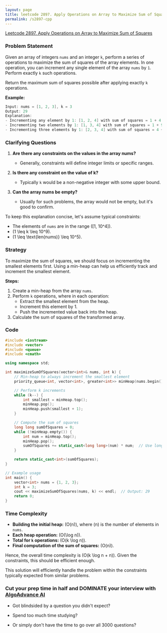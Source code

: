 ```yaml
---
layout: page
title: leetcode 2897. Apply Operations on Array to Maximize Sum of Squares
permalink: /s2897-cpp
---
```

[Leetcode 2897. Apply Operations on Array to Maximize Sum of Squares](https://algoadvance.github.io/algoadvance/l2897)
### Problem Statement

Given an array of integers `nums` and an integer `k`, perform a series of operations to maximize the sum of squares of the array elements. In one operation, you can increment any single element of the array `nums` by `1`. Perform exactly `k` such operations.

Return the maximum sum of squares possible after applying exactly `k` operations.

**Example:**
```cpp
Input: nums = [1, 2, 3], k = 3
Output: 29
Explanation:
- Incrementing any element by 1: [1, 2, 4] with sum of squares = 1 + 4 + 16 = 21
- Incrementing two elements by 1: [1, 3, 4] with sum of squares = 1 + 9 + 16 = 26
- Incrementing three elements by 1: [2, 3, 4] with sum of squares = 4 + 9 + 16 = 29 -> maximum possible.
```

### Clarifying Questions

1. **Are there any constraints on the values in the array nums?**
   - Generally, constraints will define integer limits or specific ranges.

2. **Is there any constraint on the value of k?**
   - Typically `k` would be a non-negative integer with some upper bound.

3. **Can the array nums be empty?**
   - Usually for such problems, the array would not be empty, but it's good to confirm.

To keep this explanation concise, let's assume typical constraints:
- The elements of `nums` are in the range \([1, 10^4]\).
- \(1 \leq k \leq 10^9\).
- \(1 \leq \text{len(nums)} \leq 10^5\).

### Strategy

To maximize the sum of squares, we should focus on incrementing the smallest elements first. Using a min-heap can help us efficiently track and increment the smallest element.

**Steps:**
1. Create a min-heap from the array `nums`.
2. Perform `k` operations, where in each operation:
   - Extract the smallest element from the heap.
   - Increment this element by 1.
   - Push the incremented value back into the heap.
3. Calculate the sum of squares of the transformed array.

### Code

```cpp
#include <iostream>
#include <vector>
#include <queue>
#include <cmath>

using namespace std;

int maximizeSumOfSquares(vector<int>& nums, int k) {
    // Min-heap to always increment the smallest element
    priority_queue<int, vector<int>, greater<int>> minHeap(nums.begin(), nums.end());

    // Perform k increments
    while (k--) {
        int smallest = minHeap.top();
        minHeap.pop();
        minHeap.push(smallest + 1);
    }

    // Compute the sum of squares
    long long sumOfSquares = 0;
    while (!minHeap.empty()) {
        int num = minHeap.top();
        minHeap.pop();
        sumOfSquares += static_cast<long long>(num) * num;  // Use long long to prevent overflow
    }

    return static_cast<int>(sumOfSquares);
}

// Example usage
int main() {
    vector<int> nums = {1, 2, 3};
    int k = 3;
    cout << maximizeSumOfSquares(nums, k) << endl;  // Output: 29
    return 0;
}
```

### Time Complexity

- **Building the initial heap:** \(O(n)\), where \(n\) is the number of elements in `nums`.
- **Each heap operation:** \(O(\log n)\).
- **Total for `k` operations:** \(O(k \log n)\).
- **Final computation of the sum of squares:** \(O(n)\).

Hence, the overall time complexity is \(O(k \log n + n)\). Given the constraints, this should be efficient enough.

This solution will efficiently handle the problem within the constraints typically expected from similar problems.


### Cut your prep time in half and DOMINATE your interview with [AlgoAdvance AI](https://algoAdvance.com)

- Got blindsided by a question you didn't expect?

- Spend too much time studying?

- Or simply don't have the time to go over all 3000 questions?

